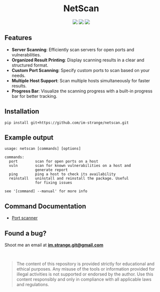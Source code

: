 <h1 align="center"> NetScan </h1>

 <p align="center">
 <img src="https://img.shields.io/badge/License-MIT-blue?style=for-the-badge">
 <img src="https://img.shields.io/badge/Netscan-1.2.0-red?style=for-the-badge">
 <img src="https://img.shields.io/badge/Python-3.11.1-blue?style=for-the-badge">
</p>

## Features
- **Server Scanning**: Efficiently scan servers for open ports and vulnerabilities.
- **Organized Result Printing**: Display scanning results in a clear and structured format.
- **Custom Port Scanning**: Specify custom ports to scan based on your needs.
- **Multiple Host Support**: Scan multiple hosts simultaneously for faster results.
- **Progress Bar**: Visualize the scanning progress with a built-in progress bar for better tracking.


## Installation
```
pip install git+https://github.com/im-strange/netscan.git
```

## Example output
```Usage
usage: netscan [commands] [options]

commands:
  port        scan for open ports on a host
  vuln        scan for known vulnerabilities on a host and
              generate report
  ping        ping a host to check its availability
  reinstall   uninstall and reinstall the package. Useful
              for fixing issues

see '[command] --manual' for more info
```

## Command Documentation
- [Port scanner](netscan/netscan/scripts/port_scanner/README.md)

## Found a bug?
Shoot me an email at **im.strange.git@gmail.com**

<br>

> The content of this repository is provided strictly for educational and ethical purposes. Any misuse of the tools or information provided for illegal activities is not supported or endorsed by the author. Use this content responsibly and only in compliance with all applicable laws and regulations.
